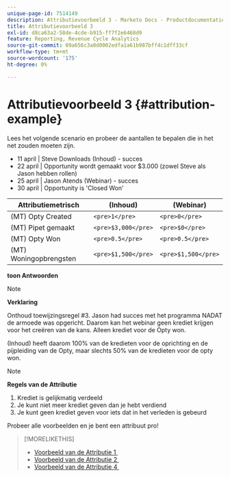```yaml
---
unique-page-id: 7514149
description: Attributievoorbeeld 3 - Marketo Docs - Productdocumentatie
title: Attributievoorbeeld 3
exl-id: d8ca63a2-58de-4cde-b915-ff7f2e6468d9
feature: Reporting, Revenue Cycle Analytics
source-git-commit: 09a656c3a0d0002edfa1a61b987bff4c1dff33cf
workflow-type: tm+mt
source-wordcount: '175'
ht-degree: 0%

---
```


# Attributievoorbeeld 3 {#attribution-example}

Lees het volgende scenario en probeer de aantallen te bepalen die in het net zouden moeten zijn.

* 11 april | Steve Downloads (Inhoud) - succes
* 22 april | Opportunity wordt gemaakt voor $3.000 (zowel Steve als Jason hebben rollen)
* 25 april | Jason Atends (Webinar) - succes
* 30 april | Opportunity is &#39;Closed Won&#39;

| Attributiemetrisch | (Inhoud) | (Webinar) |
|---|---|---|
| (MT) Opty Created | `<pre>1</pre>` | `<pre>0</pre>` |
| (MT) Pipet gemaakt | `<pre>$3,000</pre>` | `<pre>$0</pre>` |
| (MT) Opty Won | `<pre>0.5</pre>` | `<pre>0.5</pre>` |
| (MT) Woningopbrengsten | `<pre>$1,500</pre>` | `<pre>$1,500</pre>` |

**toon Antwoorden**

>[!NOTE]
>
>**Verklaring**
>
>Onthoud toewijzingsregel #3. Jason had succes met het programma NADAT de armoede was opgericht. Daarom kan het webinar geen krediet krijgen voor het creëren van de kans. Alleen krediet voor de Opty won.
>
>(Inhoud) heeft daarom 100% van de kredieten voor de oprichting en de pijpleiding van de Opty, maar slechts 50% van de kredieten voor de opty won.

>[!NOTE]
>
>**Regels van de Attributie**
>
>1. Krediet is gelijkmatig verdeeld
>1. Je kunt niet meer krediet geven dan je hebt verdiend
>1. Je kunt geen krediet geven voor iets dat in het verleden is gebeurd

Probeer alle voorbeelden en je bent een attribuut pro!

>[!MORELIKETHIS]
>
>* [&#x200B; Voorbeeld van de Attributie 1 &#x200B;](/help/marketo/product-docs/reporting/revenue-cycle-analytics/revenue-tools/attribution/attribution-example-1.md)
>* [&#x200B; Voorbeeld van de Attributie 2 &#x200B;](/help/marketo/product-docs/reporting/revenue-cycle-analytics/revenue-tools/attribution/attribution-example-2.md)
>* [&#x200B; Voorbeeld van de Attributie 4 &#x200B;](/help/marketo/product-docs/reporting/revenue-cycle-analytics/revenue-tools/attribution/attribution-example-4.md)
